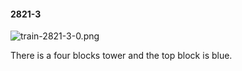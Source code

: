 #### 2821-3
![train-2821-3-0.png](https://github.com/lil-lab/nlvr/raw/master/nlvr/train/images/77/train-2821-3-0.png "train-2821-3-0.png")

There is a four blocks tower and the top block is blue.